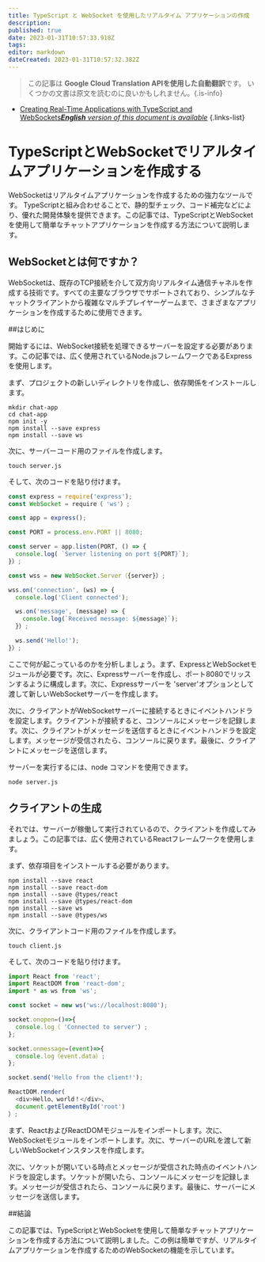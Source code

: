 ```yaml
---
title: TypeScript と WebSocket を使用したリアルタイム アプリケーションの作成
description: 
published: true
date: 2023-01-31T10:57:33.918Z
tags: 
editor: markdown
dateCreated: 2023-01-31T10:57:32.382Z
---
```


> この記事は **Google Cloud Translation APIを使用した自動翻訳**です。
いくつかの文書は原文を読むのに良いかもしれません。{.is-info}

- [Creating Real-Time Applications with TypeScript and WebSockets***English** version of this document is available*](/en/Knowledge-base/TypeScript/creating-real-time-applications-with-typescript-and-websockets)
{.links-list}



# TypeScriptとWebSocketでリアルタイムアプリケーションを作成する

WebSocketはリアルタイムアプリケーションを作成するための強力なツールです。 TypeScriptと組み合わせることで、静的型チェック、コード補完などにより、優れた開発体験を提供できます。この記事では、TypeScriptとWebSocketを使用して簡単なチャットアプリケーションを作成する方法について説明します。

## WebSocketとは何ですか？

WebSocketは、既存のTCP接続を介して双方向リアルタイム通信チャネルを作成する技術です。すべての主要なブラウザでサポートされており、シンプルなチャットクライアントから複雑なマルチプレイヤーゲームまで、さまざまなアプリケーションを作成するために使用できます。

##はじめに

開始するには、WebSocket接続を処理できるサーバーを設定する必要があります。この記事では、広く使用されているNode.jsフレームワークであるExpressを使用します。

まず、プロジェクトの新しいディレクトリを作成し、依存関係をインストールします。

```
mkdir chat-app
cd chat-app
npm init -y
npm install --save express
npm install --save ws
```

次に、サーバーコード用のファイルを作成します。

```
touch server.js
```

そして、次のコードを貼り付けます。

```javascript
const express = require('express');
const WebSocket = require（ 'ws'）;

const app = express();

const PORT = process.env.PORT || 8080;

const server = app.listen(PORT, () => {
  console.log( `Server listening on port ${PORT}`);
}）;

const wss = new WebSocket.Server（{server}）;

wss.on('connection', (ws) => {
  console.log('Client connected');

  ws.on('message', (message) => {
    console.log(`Received message: ${message}`);
  }）;

  ws.send('Hello!');
}）;
```

ここで何が起こっているのかを分析しましょう。まず、ExpressとWebSocketモジュールが必要です。次に、Expressサーバーを作成し、ポート8080でリッスンするように構成します。次に、Expressサーバーを 'server'オプションとして渡して新しいWebSocketサーバーを作成します。

次に、クライアントがWebSocketサーバーに接続するときにイベントハンドラを設定します。クライアントが接続すると、コンソールにメッセージを記録します。次に、クライアントがメッセージを送信するときにイベントハンドラを設定します。メッセージが受信されたら、コンソールに戻ります。最後に、クライアントにメッセージを送信します。

サーバーを実行するには、node コマンドを使用できます。

```
node server.js
```

## クライアントの生成

それでは、サーバーが稼働して実行されているので、クライアントを作成してみましょう。この記事では、広く使用されているReactフレームワークを使用します。

まず、依存項目をインストールする必要があります。

```
npm install --save react
npm install --save react-dom
npm install --save @types/react
npm install --save @types/react-dom
npm install --save ws
npm install --save @types/ws
```

次に、クライアントコード用のファイルを作成します。

```
touch client.js
```

そして、次のコードを貼り付けます。

```javascript
import React from 'react';
import ReactDOM from 'react-dom';
import * as ws from 'ws';

const socket = new ws('ws://localhost:8080');

socket.onopen=()=>{
  console.log（ 'Connected to server'）;
};

socket.onmessage=(event)=>{
  console.log（event.data）;
};

socket.send('Hello from the client!');

ReactDOM.render(
  <div>Hello、world！</div>、
  document.getElementById('root')
）;
```

まず、ReactおよびReactDOMモジュールをインポートします。次に、WebSocketモジュールをインポートします。次に、サーバーのURLを渡して新しいWebSocketインスタンスを作成します。

次に、ソケットが開いている時点とメッセージが受信された時点のイベントハンドラを設定します。ソケットが開いたら、コンソールにメッセージを記録します。メッセージが受信されたら、コンソールに戻ります。最後に、サーバーにメッセージを送信します。

##結論

この記事では、TypeScriptとWebSocketを使用して簡単なチャットアプリケーションを作成する方法について説明しました。この例は簡単ですが、リアルタイムアプリケーションを作成するためのWebSocketの機能を示しています。